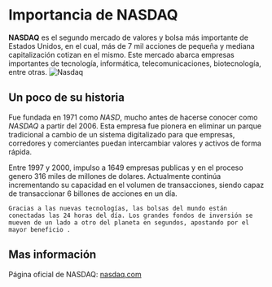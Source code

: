 # Importancia de NASDAQ

**NASDAQ** es el segundo mercado de valores y bolsa más importante de Estados Unidos, en el cual, más de 7 mil acciones de pequeña y mediana capitalización cotizan en el mismo. Este mercado abarca empresas importantes de tecnología, informática, telecomunicaciones, biotecnología, entre otras.
![Nasdaq](https://upload.wikimedia.org/wikipedia/commons/2/2a/NYC_-_Midtown_Manhattan_%E2%80%93_Times_Square_%E2%80%93_Broadway_by_night_-_panoramio_%282%29.jpg "NASDAQ EEUU")

## Un poco de su historia
Fue fundada en 1971 como *NASD*, mucho antes de hacerse conocer como *NASDAQ* a partir del 2006. Esta empresa fue pionera en eliminar un parque tradicional a cambio de un sistema digitalizado para que empresas, corredores y comerciantes puedan intercambiar valores y activos de forma rápida.

Entre 1997 y 2000, impulso a 1649 empresas publicas y en el proceso genero 316 miles de millones de dolares. Actualmente continúa incrementando su capacidad en el volumen de transacciones, siendo capaz de transaccionar 6 billones de acciones en un día.

```{note}
Gracias a las nuevas tecnologías, las bolsas del mundo están conectadas las 24 horas del día. Los grandes fondos de inversión se mueven de un lado a otro del planeta en segundos, apostando por el mayor beneficio .
```

## Mas información

Página oficial de NASDAQ: [nasdaq.com](https://www.nasdaq.com/es/market-activity)
